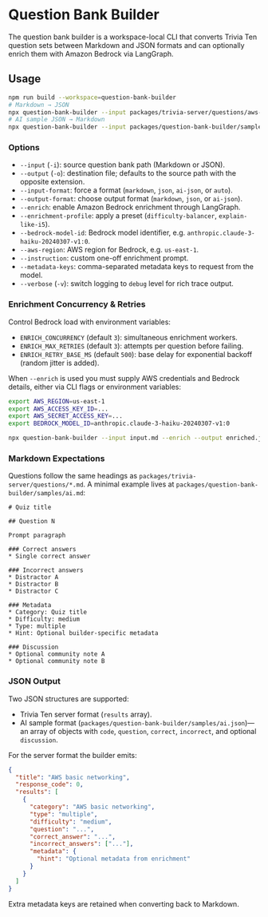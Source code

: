 # Question Bank Builder

The question bank builder is a workspace-local CLI that converts Trivia Ten question sets between Markdown and JSON formats and can optionally enrich them with Amazon Bedrock via LangGraph.

## Usage

```bash
npm run build --workspace=question-bank-builder
# Markdown → JSON
npx question-bank-builder --input packages/trivia-server/questions/aws-basic-networking.md --output-format json
# AI sample JSON → Markdown
npx question-bank-builder --input packages/question-bank-builder/samples/ai.json --input-format ai-json --output samples/ai.md
```

### Options

- `--input` (`-i`): source question bank path (Markdown or JSON).
- `--output` (`-o`): destination file; defaults to the source path with the opposite extension.
- `--input-format`: force a format (`markdown`, `json`, `ai-json`, or `auto`).
- `--output-format`: choose output format (`markdown`, `json`, or `ai-json`).
- `--enrich`: enable Amazon Bedrock enrichment through LangGraph.
- `--enrichment-profile`: apply a preset (`difficulty-balancer`, `explain-like-i5`).
- `--bedrock-model-id`: Bedrock model identifier, e.g. `anthropic.claude-3-haiku-20240307-v1:0`.
- `--aws-region`: AWS region for Bedrock, e.g. `us-east-1`.
- `--instruction`: custom one-off enrichment prompt.
- `--metadata-keys`: comma-separated metadata keys to request from the model.
- `--verbose` (`-v`): switch logging to `debug` level for rich trace output.

### Enrichment Concurrency & Retries

Control Bedrock load with environment variables:

- `ENRICH_CONCURRENCY` (default `3`): simultaneous enrichment workers.
- `ENRICH_MAX_RETRIES` (default `3`): attempts per question before failing.
- `ENRICH_RETRY_BASE_MS` (default `500`): base delay for exponential backoff (random jitter is added).

When `--enrich` is used you must supply AWS credentials and Bedrock details, either via CLI flags or environment variables:

```bash
export AWS_REGION=us-east-1
export AWS_ACCESS_KEY_ID=...
export AWS_SECRET_ACCESS_KEY=...
export BEDROCK_MODEL_ID=anthropic.claude-3-haiku-20240307-v1:0

npx question-bank-builder --input input.md --enrich --output enriched.json
```

### Markdown Expectations

Questions follow the same headings as `packages/trivia-server/questions/*.md`. A minimal example lives at `packages/question-bank-builder/samples/ai.md`:

```
# Quiz title

## Question N

Prompt paragraph

### Correct answers
* Single correct answer

### Incorrect answers
* Distractor A
* Distractor B
* Distractor C

### Metadata
* Category: Quiz title
* Difficulty: medium
* Type: multiple
* Hint: Optional builder-specific metadata

### Discussion
* Optional community note A
* Optional community note B
```

### JSON Output

Two JSON structures are supported:

- Trivia Ten server format (`results` array).
- AI sample format (`packages/question-bank-builder/samples/ai.json`)—an array of objects with `code`, `question`, `correct`, `incorrect`, and optional `discussion`.

For the server format the builder emits:

```json
{
  "title": "AWS basic networking",
  "response_code": 0,
  "results": [
    {
      "category": "AWS basic networking",
      "type": "multiple",
      "difficulty": "medium",
      "question": "...",
      "correct_answer": "...",
      "incorrect_answers": ["..."],
      "metadata": {
        "hint": "Optional metadata from enrichment"
      }
    }
  ]
}
```

Extra metadata keys are retained when converting back to Markdown.
